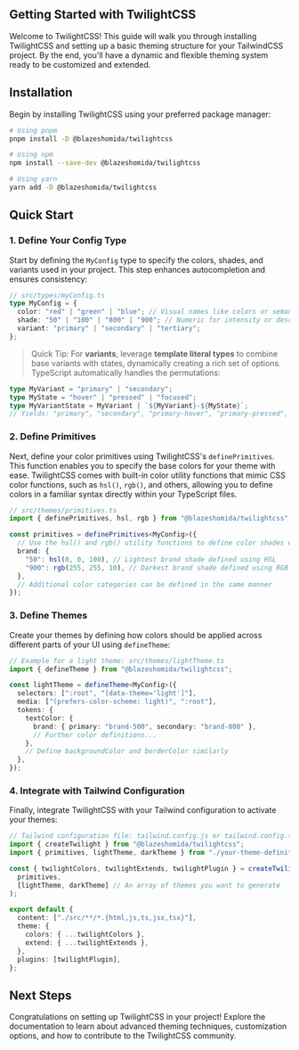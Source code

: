 ## Getting Started with TwilightCSS

Welcome to TwilightCSS! This guide will walk you through installing TwilightCSS and setting up a basic theming structure for your TailwindCSS project. By the end, you'll have a dynamic and flexible theming system ready to be customized and extended.

## Installation

Begin by installing TwilightCSS using your preferred package manager:

```sh
# Using pnpm
pnpm install -D @blazeshomida/twilightcss

# Using npm
npm install --save-dev @blazeshomida/twilightcss

# Using yarn
yarn add -D @blazeshomida/twilightcss
```

## Quick Start

### 1. Define Your Config Type

Start by defining the `MyConfig` type to specify the colors, shades, and variants used in your project. This step enhances autocompletion and ensures consistency:

```typescript
// src/types/myConfig.ts
type MyConfig = {
  color: "red" | "green" | "blue"; // Visual names like colors or semantic labels such as 'error', 'success', 'brand'
  shade: "50" | "100" | "800" | "900"; // Numeric for intensity or descriptive like 'lightest', 'darkest', 'light', 'dark'
  variant: "primary" | "secondary" | "tertiary";
};
```

> Quick Tip:
> For **variants**, leverage **template literal types** to combine base variants with states, dynamically creating a rich set of options. TypeScript automatically handles the permutations:

```typescript
type MyVariant = "primary" | "secondary";
type MyState = "hover" | "pressed" | "focused";
type MyVariantState = MyVariant | `${MyVariant}-${MyState}`;
// Yields: "primary", "secondary", "primary-hover", "primary-pressed", etc.
```

### 2. Define Primitives

Next, define your color primitives using TwilightCSS's `definePrimitives`. This function enables you to specify the base colors for your theme with ease. TwilightCSS comes with built-in color utility functions that mimic CSS color functions, such as `hsl()`, `rgb()`, and others, allowing you to define colors in a familiar syntax directly within your TypeScript files.

```typescript
// src/themes/primitives.ts
import { definePrimitives, hsl, rgb } from "@blazeshomida/twilightcss";

const primitives = definePrimitives<MyConfig>({
  // Use the hsl() and rgb() utility functions to define color shades easily
  brand: {
    "50": hsl(0, 0, 100), // Lightest brand shade defined using HSL
    "900": rgb(255, 255, 10), // Darkest brand shade defined using RGB
  },
  // Additional color categories can be defined in the same manner
});
```

### 3. Define Themes

Create your themes by defining how colors should be applied across different parts of your UI using `defineTheme`:

```typescript
// Example for a light theme: src/themes/lightTheme.ts
import { defineTheme } from "@blazeshomida/twilightcss";

const lightTheme = defineTheme<MyConfig>({
  selectors: [":root", "[data-theme='light']"],
  media: ["(prefers-color-scheme: light)", ":root"],
  tokens: {
    textColor: {
      brand: { primary: "brand-500", secondary: "brand-800" },
      // Further color definitions...
    },
    // Define backgroundColor and borderColor similarly
  },
});
```

### 4. Integrate with Tailwind Configuration

Finally, integrate TwilightCSS with your Tailwind configuration to activate your themes:

```typescript
// Tailwind configuration file: tailwind.config.js or tailwind.config.ts
import { createTwilight } from "@blazeshomida/twilightcss";
import { primitives, lightTheme, darkTheme } from "./your-theme-definitions";

const { twilightColors, twilightExtends, twilightPlugin } = createTwilight(
  primitives,
  [lightTheme, darkTheme] // An array of themes you want to generate
);

export default {
  content: ["./src/**/*.{html,js,ts,jsx,tsx}"],
  theme: {
    colors: { ...twilightColors },
    extend: { ...twilightExtends },
  },
  plugins: [twilightPlugin],
};
```

## Next Steps

Congratulations on setting up TwilightCSS in your project! Explore the documentation to learn about advanced theming techniques, customization options, and how to contribute to the TwilightCSS community.
